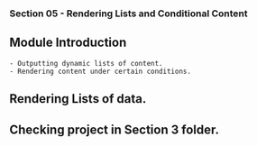 ### Section 05 - Rendering Lists and Conditional Content
## Module Introduction
    - Outputting dynamic lists of content.
    - Rendering content under certain conditions.

## Rendering Lists of data.

## Checking project in Section 3 folder.